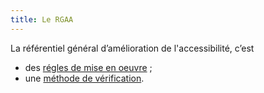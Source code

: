 ```yaml
---
title: Le RGAA
---
```


La référentiel général d’amélioration de l'accessibilité, c’est 
* des [régles de mise en oeuvre](/obligations/) ;
* une [méthode de vérification](/criteres-et-tests).
